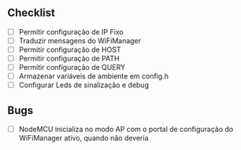 ## Checklist
- [ ] Permitir configuração de IP Fixo
- [ ] Traduzir mensagens do WiFiManager
- [ ] Permitir configuração de HOST
- [ ] Permitir configuração de PATH
- [ ] Permitir configuração de QUERY
- [ ] Armazenar variáveis de ambiente em config.h
- [ ] Configurar Leds de sinalização e debug

## Bugs

- [ ] NodeMCU inicializa no modo AP com o portal de configuração do WiFiManager ativo, quando não deveria
